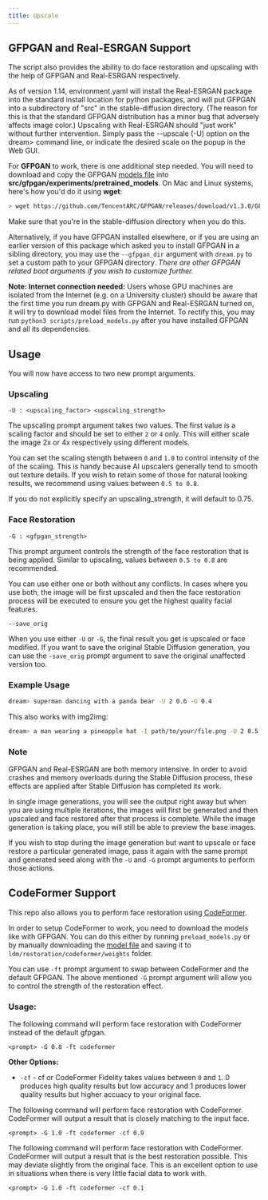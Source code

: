 ```yaml
---
title: Upscale
---
```


## **GFPGAN and Real-ESRGAN Support**

The script also provides the ability to do face restoration and upscaling with the help of GFPGAN
and Real-ESRGAN respectively.

As of version 1.14, environment.yaml will install the Real-ESRGAN package into the standard install
location for python packages, and will put GFPGAN into a subdirectory of "src" in the
stable-diffusion directory. (The reason for this is that the standard GFPGAN distribution has a
minor bug that adversely affects image color.) Upscaling with Real-ESRGAN should "just work" without
further intervention. Simply pass the --upscale (-U) option on the dream> command line, or indicate
the desired scale on the popup in the Web GUI.

For **GFPGAN** to work, there is one additional step needed. You will need to download and copy the
GFPGAN [models file](https://github.com/TencentARC/GFPGAN/releases/download/v1.3.0/GFPGANv1.3.pth)
into **src/gfpgan/experiments/pretrained_models**. On Mac and Linux systems, here's how you'd do it
using **wget**:

```bash
> wget https://github.com/TencentARC/GFPGAN/releases/download/v1.3.0/GFPGANv1.3.pth src/gfpgan/experiments/pretrained_models/
```

Make sure that you're in the stable-diffusion directory when you do this.

Alternatively, if you have GFPGAN installed elsewhere, or if you are using an earlier version of
this package which asked you to install GFPGAN in a sibling directory, you may use the
`--gfpgan_dir` argument with `dream.py` to set a custom path to your GFPGAN directory. _There are
other GFPGAN related boot arguments if you wish to customize further._

**Note: Internet connection needed:** Users whose GPU machines are isolated from the Internet (e.g.
on a University cluster) should be aware that the first time you run dream.py with GFPGAN and
Real-ESRGAN turned on, it will try to download model files from the Internet. To rectify this, you
may run `python3 scripts/preload_models.py` after you have installed GFPGAN and all its
dependencies.

## **Usage**

You will now have access to two new prompt arguments.

### **Upscaling**

`-U : <upscaling_factor> <upscaling_strength>`

The upscaling prompt argument takes two values. The first value is a scaling factor and should be
set to either `2` or `4` only. This will either scale the image 2x or 4x respectively using
different models.

You can set the scaling stength between `0` and `1.0` to control intensity of the of the scaling.
This is handy because AI upscalers generally tend to smooth out texture details. If you wish to
retain some of those for natural looking results, we recommend using values between `0.5 to 0.8`.

If you do not explicitly specify an upscaling_strength, it will default to 0.75.

### **Face Restoration**

`-G : <gfpgan_strength>`

This prompt argument controls the strength of the face restoration that is being applied. Similar to
upscaling, values between `0.5 to 0.8` are recommended.

You can use either one or both without any conflicts. In cases where you use both, the image will be
first upscaled and then the face restoration process will be executed to ensure you get the highest
quality facial features.

`--save_orig`

When you use either `-U` or `-G`, the final result you get is upscaled or face modified. If you want
to save the original Stable Diffusion generation, you can use the `-save_orig` prompt argument to
save the original unaffected version too.

### **Example Usage**

```bash
dream> superman dancing with a panda bear -U 2 0.6 -G 0.4
```

This also works with img2img:

```bash
dream> a man wearing a pineapple hat -I path/to/your/file.png -U 2 0.5 -G 0.6
```

### **Note**

GFPGAN and Real-ESRGAN are both memory intensive. In order to avoid crashes and memory overloads
during the Stable Diffusion process, these effects are applied after Stable Diffusion has completed
its work.

In single image generations, you will see the output right away but when you are using multiple
iterations, the images will first be generated and then upscaled and face restored after that
process is complete. While the image generation is taking place, you will still be able to preview
the base images.

If you wish to stop during the image generation but want to upscale or face restore a particular
generated image, pass it again with the same prompt and generated seed along with the `-U` and `-G`
prompt arguments to perform those actions.

## CodeFormer Support

This repo also allows you to perform face restoration using
[CodeFormer](https://github.com/sczhou/CodeFormer).

In order to setup CodeFormer to work, you need to download the models like with GFPGAN. You can do
this either by running `preload_models.py` or by manually downloading the
[model file](https://github.com/sczhou/CodeFormer/releases/download/v0.1.0/codeformer.pth) and
saving it to `ldm/restoration/codeformer/weights` folder.

You can use `-ft` prompt argument to swap between CodeFormer and the default GFPGAN. The above
mentioned `-G` prompt argument will allow you to control the strength of the restoration effect.

### **Usage:**

The following command will perform face restoration with CodeFormer instead of the default gfpgan.

`<prompt> -G 0.8 -ft codeformer`

**Other Options:**

- `-cf` - cf or CodeFormer Fidelity takes values between `0` and `1`. 0 produces high quality
  results but low accuracy and 1 produces lower quality results but higher accuacy to your original
  face.

The following command will perform face restoration with CodeFormer. CodeFormer will output a result
that is closely matching to the input face.

`<prompt> -G 1.0 -ft codeformer -cf 0.9`

The following command will perform face restoration with CodeFormer. CodeFormer will output a result
that is the best restoration possible. This may deviate slightly from the original face. This is an
excellent option to use in situations when there is very little facial data to work with.

`<prompt> -G 1.0 -ft codeformer -cf 0.1`
